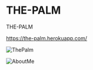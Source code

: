 # THE-PALM
THE-PALM

https://the-palm.herokuapp.com/

![ThePalm](https://user-images.githubusercontent.com/76061500/143731845-7eba2fe1-dfb2-44e6-925d-a1db035ad663.png)

![AboutMe](https://user-images.githubusercontent.com/76061500/143731882-cadb1262-17a5-4e1d-a9b7-ec3b784bf35e.png)

